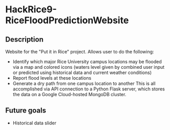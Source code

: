 # HackRice9-RiceFloodPredictionWebsite

## Description
Website for the "Put it in Rice" project.
Allows user to do the following:
 * Identify which major Rice University campus locations may be flooded via a map and colored icons (waters level given by combined user input or predicted using historical data and current weather conditions)
 * Report flood levels at these locations
 * Generate a dry path from one campus location to another
This is all accomplished via API connection to a Python Flask server, which stores the data on a Google Cloud-hosted MongoDB cluster.
 
## Future goals
 * Historical data slider
